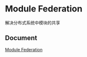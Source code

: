 # Module Federation

解决分布式系统中模块的共享

## Document

[Module Federation](https://module-federation.io/)
